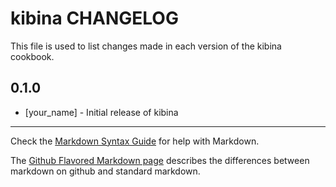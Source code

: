 kibina CHANGELOG
================

This file is used to list changes made in each version of the kibina cookbook.

0.1.0
-----
- [your_name] - Initial release of kibina

- - -
Check the [Markdown Syntax Guide](http://daringfireball.net/projects/markdown/syntax) for help with Markdown.

The [Github Flavored Markdown page](http://github.github.com/github-flavored-markdown/) describes the differences between markdown on github and standard markdown.
